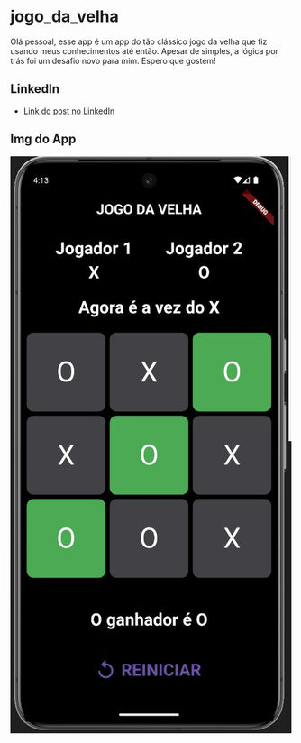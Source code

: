 # jogo_da_velha


Olá pessoal, esse app é um app do tão clássico jogo da velha que fiz usando meus conhecimentos até então. Apesar de simples, a lógica por trás foi um desafio novo para mim. Espero que gostem!


## LinkedIn
- [Link do post no LinkedIn](https://www.linkedin.com/posts/marllonzuc_developer-flutter-games-activity-7195142773707010048-2UwQ?utm_source=share&utm_medium=member_desktop)


## Img do App
<img src="/imgToGitHub.jpg">